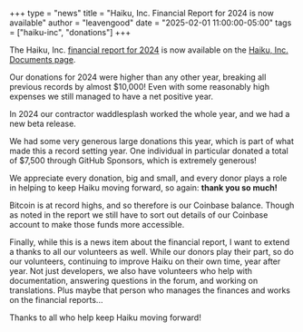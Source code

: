 +++
type = "news"
title = "Haiku, Inc. Financial Report for 2024 is now available"
author = "leavengood"
date = "2025-02-01 11:00:00-05:00"
tags = ["haiku-inc", "donations"]
+++

The Haiku, Inc. [financial report for 2024](https://www.haiku-inc.org/docs/haiku_inc-financial-report-2024.pdf)
is now available on the [Haiku, Inc. Documents page](https://www.haiku-inc.org/documents/).

Our donations for 2024 were higher than any other year, breaking all previous
records by almost $10,000! Even with some reasonably high expenses we still
managed to have a net positive year.

In 2024 our contractor waddlesplash worked the whole year, and we had a new beta
release.

We had some very generous large donations this year, which is part of what made
this a record setting year. One individual in particular donated a total of
$7,500 through GitHub Sponsors, which is extremely generous!

We appreciate every donation, big and small, and every donor plays a role in
helping to keep Haiku moving forward, so again: **thank you so much!**

Bitcoin is at record highs, and so therefore is our Coinbase balance. Though as
noted in the report we still have to sort out details of our Coinbase account to
make those funds more accessible.

Finally, while this is a news item about the financial report, I want to extend
a thanks to all our volunteers as well. While our donors play their part, so do
our volunteers, continuing to improve Haiku on their own time, year after year.
Not just developers, we also have volunteers who help with documentation,
answering questions in the forum, and working on translations. Plus maybe that
person who manages the finances and works on the financial reports...

Thanks to all who help keep Haiku moving forward!

